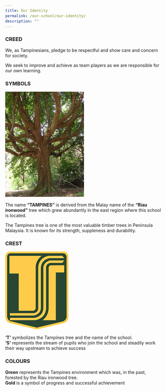 ```yaml
---
title: Our Identity
permalink: /our-school/our-identity/
description: ""
---
```

### CREED

We, as Tampinesians, pledge to be respectful and show care and concern for society.

We seek to improve and achieve as team players as we are responsible for our own learning.

### SYMBOLS

<img src="/images/Tempinis%20tree.jpg" style="width:50%">
		 
The name **“TAMPINES”** is derived from the Malay name of the **“Riau ironwood”** tree which grew abundantly in the east region where this school is located.  

The Tampines tree is one of the most valuable timber trees in Peninsula Malaysia. It is known for its strength, suppleness and durability.

### CREST

<img src="/images/tpss.png" 
     style="width:40%">

**‘T’** symbolizes the Tampines tree and the name of the school. <br>
**‘S’** represents the stream of pupils who join the school and steadily work their way upstream to achieve success

### COLOURS


**Green** represents the Tampines environment which was, in the past, forested by the Riau ironwood tree. <br>
**Gold** is a symbol of progress and successful achievement
